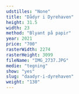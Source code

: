 ```yaml
---
udstilles: "None"
title: "Dådyr i Dyrehaven"
height: 31.5
width: 23
method: "Blyant på papir"
year: 2021
price: "700"
rasterWidth: 2274
rasterHeight: 3099
fileName: "IMG_2737.JPG"
medie: "tegning"
show: "yes"
slug: "daadyr-i-dyrehaven"
weight: "130"
---
```

